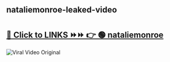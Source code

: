 
 ## nataliemonroe-leaked-video 

# <h2><a href="https://clipsfans.com/nataliemonroe&ref=git">🔗 Click to LINKS ⏩⏩ 👉 🟢 nataliemonroe </a></h2>

<a href="https://clipsfans.com/nataliemonroe&ref=git" rel="nofollow" data-target="animated-image.originalLink"><img src="https://i.ibb.co.com/xMMVF88/686577567.gif" alt="Viral Video Original" style="max-width: 100%; display: inline-block;" data-target="animated-image.originalImage"></a>
